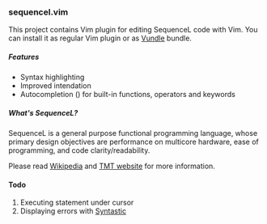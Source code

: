 ### sequencel.vim ###

This project contains Vim plugin for editing SequenceL code with Vim. You can install it as regular Vim plugin or as [Vundle](https://github.com/gmarik/vundle) bundle.

##### Features #####

- Syntax highlighting
- Improved intendation
- Autocompletion (<C-x C-o>) for built-in functions, operators and keywords

##### What's SequenceL? #####

SequenceL is a general purpose functional programming language, whose primary design objectives are performance on multicore hardware, ease of programming, and code clarity/readability.

Please read [Wikipedia](http://en.wikipedia.org/wiki/SequenceL) and [TMT website](http://www.texasmulticoretechnologies.com/technology/sequenceL/) for more information.

#### Todo #####

1. Executing statement under cursor
1. Displaying errors with [Syntastic](https://github.com/scrooloose/syntastic)
